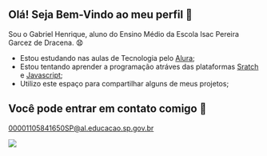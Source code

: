 ## Olá! Seja Bem-Vindo ao meu perfil 👋
Sou o Gabriel Henrique, aluno do Ensino Médio da Escola Isac Pereira Garcez de Dracena. 😧

- Estou estudando nas aulas de Tecnologia pelo [Alura](https://www.alura.com.br);
- Estou tentando aprender a programação atráves das plataformas [Sratch](https://scratch.mit.edu/) e [Javascript](https://editor.p5js.org/);
- Utilizo este espaço para compartilhar alguns de meus projetos;

## Você pode entrar em contato comigo 📧

00001105841650SP@al.educacao.sp.gov.br

![](https://media.tenor.com/udq1uD9WHSQAAAAM/oops.gif)
